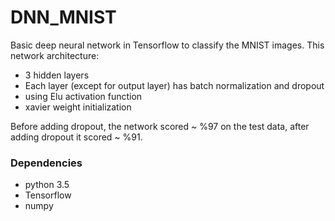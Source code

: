 # DNN_MNIST

Basic deep neural network in Tensorflow to classify the MNIST images.  This network architecture:
- 3 hidden layers
- Each layer (except for output layer) has batch normalization and dropout
- using Elu activation function
- xavier weight initialization

Before adding dropout, the network scored ~ %97 on the test data, after adding dropout it scored ~ %91.

### Dependencies
- python 3.5
- Tensorflow 
- numpy
